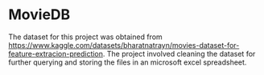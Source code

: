 # MovieDB
The dataset for this project was obtained from https://www.kaggle.com/datasets/bharatnatrayn/movies-dataset-for-feature-extracion-prediction. The project involved cleaning the dataset for further querying and storing the files in an microsoft excel spreadsheet.
